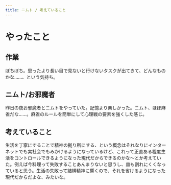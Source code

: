 ```yaml
---
title: ニムト / 考えていること
---
```


# やったこと

## 作業

ぼちぼち。思ったより長い目で見ないと行けないタスクが出てきて、どんなものかな……、という気持ち。

## ニムト/お邪魔者

昨日の夜お邪魔者とニムトをやっていた。記憶より楽しかった。ニムト、ほぼ麻雀だな……。麻雀のルールを簡単にして心理戦の要素を強くした感じ。

## 考えていること

生活を丁寧にすることで精神の拠り所にする、という概念はそれなりにインターネットでも実社会でもみかけるようになっているけど、これって正直ある程度生活をコントロールできるようになった現代だからできるのかな〜とか考えていた。例えば今料理って失敗することあんまりないと思うし、皿も割れにくくなっていると思う。生活の失敗って結構精神に響くので、それを省けるようになった現代だからだよな、みたいな。
